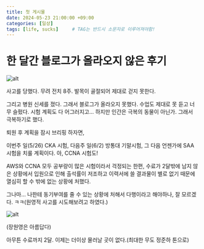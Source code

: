 ```yaml
---
title: 첫 게시물
date: 2024-05-23 21:00:00 +09:00
categories: [일상]
tags: [life, sucks]		# TAG는 반드시 소문자로 이루어져야함!
---
```


# 한 달간 블로그가 올라오지 않은 후기

![alt](https://i.namu.wiki/i/7SO2FDuNnzmK_kE68K_wceSKJqoW8-E4vQnJE3uAItSdqFbjbwHMgITRfWLnssiT7MLWzTz3n6nBedGTFFC1EA.webp)

사고를 당했다. 무려 전치 8주. 발목이 골절되어 제대로 걷지 못한다. 

그리고 병원 신세를 졌다. 그래서 블로그가 올라오지 못했다. 수업도 제대로 못 듣고 너무 슬펐다. 시험 계획도 다 어그러지고... 하지만 인간은 극복의 동물이 아닌가. 그래서 극복하기로 했다.

퇴원 후 계획을 잠시 브리핑 하자면, 

이번주 일(5/26) CKA 시험, 다음주 일(6/2) 방통대 기말시험, 그 다음 언젠가에 SAA 시험을 치룰 계획이다. 아, CCNA 시험도!

AWS와 CCNA 모두 공부량이 많은 시험이라서 걱정되는 한편, 수료가 2달밖에 남지 않은 상황에서 입원으로 인해 출석률이 저조하고 이력서에 쓸 결과물이 별로 없기 때문에 열심히 할 수 밖에 없는 상황에 처했다.

그나마... 나한테 동기부여를 줄 수 있는 상황에 처해서 다행이라고 해야하나, 잘 모르겠다. ㅋㅋ(원영적 사고를 시도해보려고 하였다.)
 
![alt](https://imgnews.pstatic.net/image/311/2024/05/03/0001722159_001_20240503155801389.jpg?type=w430)

(장원영은 아름답다)

아무튼 수료까지 2달. 이제는 더이상 물러날 곳이 없다.(최대한 무도 정준하 톤으로)

